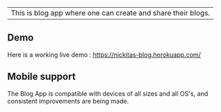 

<table>
<tr>
<td>
This is blog app where one can create and share their blogs.
</td>
</tr>
</table>

## Demo
Here is a working live demo : https://nickitas-blog.herokuapp.com/

## Mobile support
The Blog App is compatible with devices of all sizes and all OS's, and consistent improvements are being made.